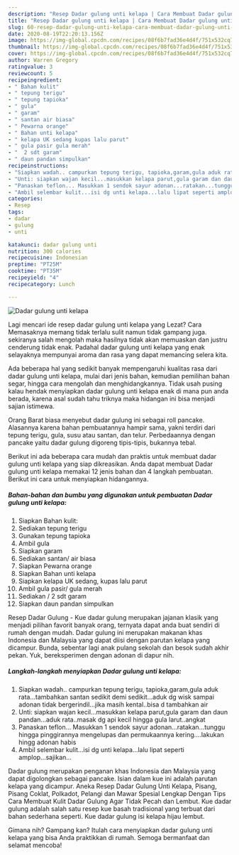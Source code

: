 ```yaml
---
description: "Resep Dadar gulung unti kelapa | Cara Membuat Dadar gulung unti kelapa Yang Paling Enak"
title: "Resep Dadar gulung unti kelapa | Cara Membuat Dadar gulung unti kelapa Yang Paling Enak"
slug: 60-resep-dadar-gulung-unti-kelapa-cara-membuat-dadar-gulung-unti-kelapa-yang-paling-enak
date: 2020-08-19T22:20:13.156Z
image: https://img-global.cpcdn.com/recipes/08f6b7fad36e4d4f/751x532cq70/dadar-gulung-unti-kelapa-foto-resep-utama.jpg
thumbnail: https://img-global.cpcdn.com/recipes/08f6b7fad36e4d4f/751x532cq70/dadar-gulung-unti-kelapa-foto-resep-utama.jpg
cover: https://img-global.cpcdn.com/recipes/08f6b7fad36e4d4f/751x532cq70/dadar-gulung-unti-kelapa-foto-resep-utama.jpg
author: Warren Gregory
ratingvalue: 3
reviewcount: 5
recipeingredient:
- " Bahan kulit"
- " tepung terigu"
- " tepung tapioka"
- " gula"
- " garam"
- " santan air biasa"
- " Pewarna orange"
- " Bahan unti kelapa"
- " kelapa UK sedang kupas lalu parut"
- " gula pasir gula merah"
- "  2 sdt garam"
- " daun pandan simpulkan"
recipeinstructions:
- "Siapkan wadah.. campurkan tepung terigu, tapioka,garam,gula aduk rata...tambahkan santan sedikit demi sedikit...aduk dg wisk sampai adonan tidak bergerindil...jika masih kental..bisa d tambahkan air"
- "Unti: siapkan wajan kecil...masukkan kelapa parut,gula garam dan daun pandan...aduk rata..masak dg api kecil hingga gula larut..angkat"
- "Panaskan teflon... Masukkan 1 sendok sayur adonan...ratakan...tunggu hingga pinggirannya mengelupas dan permukaannya kering....lakukan hingg adonan habis"
- "Ambil selembar kulit...isi dg unti kelapa...lalu lipat seperti amplop...sajikan..."
categories:
- Resep
tags:
- dadar
- gulung
- unti

katakunci: dadar gulung unti 
nutrition: 300 calories
recipecuisine: Indonesian
preptime: "PT25M"
cooktime: "PT35M"
recipeyield: "4"
recipecategory: Lunch

---
```



![Dadar gulung unti kelapa](https://img-global.cpcdn.com/recipes/08f6b7fad36e4d4f/751x532cq70/dadar-gulung-unti-kelapa-foto-resep-utama.jpg)

Lagi mencari ide resep dadar gulung unti kelapa yang Lezat? Cara Memasaknya memang tidak terlalu sulit namun tidak gampang juga. sekiranya salah mengolah maka hasilnya tidak akan memuaskan dan justru cenderung tidak enak. Padahal dadar gulung unti kelapa yang enak selayaknya mempunyai aroma dan rasa yang dapat memancing selera kita.

Ada beberapa hal yang sedikit banyak mempengaruhi kualitas rasa dari dadar gulung unti kelapa, mulai dari jenis bahan, kemudian pemilihan bahan segar, hingga cara mengolah dan menghidangkannya. Tidak usah pusing kalau hendak menyiapkan dadar gulung unti kelapa enak di mana pun anda berada, karena asal sudah tahu triknya maka hidangan ini bisa menjadi sajian istimewa.

Orang Barat biasa menyebut dadar gulung ini sebagai roll pancake. Alasannya karena bahan pembuatannya hampir sama, yakni terdiri dari tepung terigu, gula, susu atau santan, dan telur. Perbedaannya dengan pancake yaitu dadar gulung digoreng tipis-tipis, bukannya tebal.


Berikut ini ada beberapa cara mudah dan praktis untuk membuat dadar gulung unti kelapa yang siap dikreasikan. Anda dapat membuat Dadar gulung unti kelapa memakai 12 jenis bahan dan 4 langkah pembuatan. Berikut ini cara untuk menyiapkan hidangannya.

<!--inarticleads1-->

##### Bahan-bahan dan bumbu yang digunakan untuk pembuatan Dadar gulung unti kelapa:

1. Siapkan  Bahan kulit:
1. Sediakan  tepung terigu
1. Gunakan  tepung tapioka
1. Ambil  gula
1. Siapkan  garam
1. Sediakan  santan/ air biasa
1. Siapkan  Pewarna orange
1. Siapkan  Bahan unti kelapa
1. Siapkan  kelapa UK sedang, kupas lalu parut
1. Ambil  gula pasir/ gula merah
1. Sediakan  / 2 sdt garam
1. Siapkan  daun pandan simpulkan


Resep Dadar Gulung - Kue dadar gulung merupakan jajanan klasik yang menjadi pilihan favorit banyak orang, ternyata dapat anda buat sendiri di rumah dengan mudah. Dadar gulung ini merupakan makanan khas Indonesia dan Malaysia yang dapat diisi dengan parutan kelapa yang dicampur. Bunda, sebentar lagi anak pulang sekolah dan besok sudah akhir pekan. Yuk, bereksperimen dengan adonan di dapur nih. 

<!--inarticleads2-->

##### Langkah-langkah menyiapkan Dadar gulung unti kelapa:

1. Siapkan wadah.. campurkan tepung terigu, tapioka,garam,gula aduk rata...tambahkan santan sedikit demi sedikit...aduk dg wisk sampai adonan tidak bergerindil...jika masih kental..bisa d tambahkan air
1. Unti: siapkan wajan kecil...masukkan kelapa parut,gula garam dan daun pandan...aduk rata..masak dg api kecil hingga gula larut..angkat
1. Panaskan teflon... Masukkan 1 sendok sayur adonan...ratakan...tunggu hingga pinggirannya mengelupas dan permukaannya kering....lakukan hingg adonan habis
1. Ambil selembar kulit...isi dg unti kelapa...lalu lipat seperti amplop...sajikan...


Dadar gulung merupakan penganan khas Indonesia dan Malaysia yang dapat digolongkan sebagai pancake. Isian dalam kue ini adalah parutan kelapa yang dicampur. Aneka Resep Dadar Gulung Unti Kelapa, Pisang, Pisang Coklat, Polkadot, Pelangi dan Mawar Spesial Lengkap Dengan Tips Cara Membuat Kulit Dadar Gulung Agar Tidak Pecah dan Lembut. Kue dadar gulung adalah salah satu resep kue basah tradisional yang terbuat dari bahan sederhana seperti. Kue dadar gulung isi kelapa hijau lembut. 

Gimana nih? Gampang kan? Itulah cara menyiapkan dadar gulung unti kelapa yang bisa Anda praktikkan di rumah. Semoga bermanfaat dan selamat mencoba!

